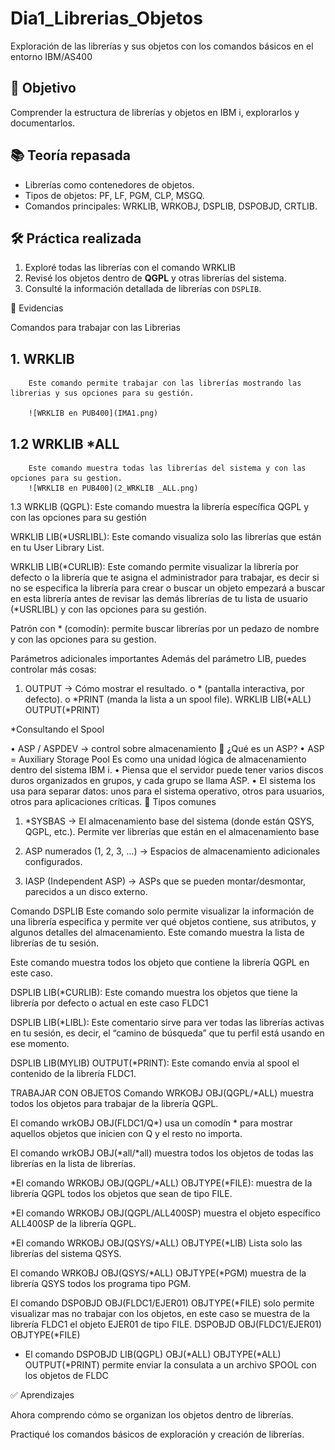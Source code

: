# Dia1_Librerias_Objetos
Exploración de las librerías y sus objetos con los comandos básicos en el entorno IBM/AS400

## 🎯 Objetivo
Comprender la estructura de librerías y objetos en IBM i, explorarlos y documentarlos.

## 📚 Teoría repasada
- Librerías como contenedores de objetos.
- Tipos de objetos: PF, LF, PGM, CLP, MSGQ.
- Comandos principales: WRKLIB, WRKOBJ, DSPLIB, DSPOBJD, CRTLIB.

## 🛠️ Práctica realizada
1. Exploré todas las librerías con el comando WRKLIB
2. Revisé los objetos dentro de **QGPL** y otras librerías del sistema.
3. Consulté la información detallada de librerías con `DSPLIB`.

📸 Evidencias

Comandos para trabajar con las Librerias

## 1.	WRKLIB
		Este comando permite trabajar con las librerías mostrando las librerias y sus opciones para su gestión.
   
		![WRKLIB en PUB400](IMA1.png)
   
## 1.2 WRKLIB *ALL
		Este comando muestra todas las librerías del sistema y con las opciones para su gestion.
		![WRKLIB en PUB400](2_WRKLIB _ALL.png)
 
 
 
1.3 WRKLIB (QGPL): Este comando muestra la librería específica QGPL y con las opciones para su gestión

 

 

WRKLIB LIB(*USRLIBL): Este comando visualiza solo las librerías que están en tu User Library List.
 

 
WRKLIB LIB(*CURLIB): Este comando permite visualizar la librería por defecto o  la librería que te asigna el administrador para trabajar, es decir si no se especifica la librería para crear o buscar un objeto empezará a buscar en esta librería antes de revisar las demás librerías de tu lista de usuario (*USRLIBL)  y con las opciones para su gestión.
 

Patrón con * (comodín): permite buscar librerías por un pedazo de nombre  y con las opciones para su gestion.
 
Parámetros adicionales importantes
Además del parámetro LIB, puedes controlar más cosas:
1.	OUTPUT → Cómo mostrar el resultado.
o	* (pantalla interactiva, por defecto).
o	*PRINT (manda la lista a un spool file).
WRKLIB LIB(*ALL) OUTPUT(*PRINT)
 
*Consultando el Spool
 

•	ASP / ASPDEV → control sobre almacenamiento
🔹 ¿Qué es un ASP?
•	ASP = Auxiliary Storage Pool
Es como una unidad lógica de almacenamiento dentro del sistema IBM i.
•	Piensa que el servidor puede tener varios discos duros organizados en grupos, y cada grupo se llama ASP.
•	El sistema los usa para separar datos: unos para el sistema operativo, otros para usuarios, otros para aplicaciones críticas.
🔹 Tipos comunes
1.	*SYSBAS → El almacenamiento base del sistema (donde están QSYS, QGPL, etc.). Permite ver librerías que están en el almacenamiento base
 
2.	ASP numerados (1, 2, 3, …) → Espacios de almacenamiento adicionales configurados.
   

 
4.	IASP (Independent ASP) → ASPs que se pueden montar/desmontar, parecidos a un disco externo.

Comando DSPLIB
Este comando solo permite visualizar la información de una librería especifica y permite ver qué objetos contiene, sus atributos, y algunos detalles del almacenamiento.
  Este comando muestra la lista de librerías de tu sesión.
 
 Este comando muestra todos los objeto que contiene la librería QGPL en este caso.
 

DSPLIB LIB(*CURLIB): Este comando muestra los objetos que tiene la librería por defecto o actual  en este caso FLDC1
 
 
DSPLIB LIB(*LIBL): Este comentario sirve para ver todas las librerías activas en tu sesión, es decir, el “camino de búsqueda” que tu perfil está usando en ese momento.
 

DSPLIB LIB(MYLIB) OUTPUT(*PRINT): Este comando envia al spool el contenido de la librería FLDC1.

 

TRABAJAR CON OBJETOS
Comando WRKOBJ OBJ(QGPL/*ALL)  muestra todos los objetos para trabajar de la librería QGPL.
 

El comando wrkOBJ OBJ(FLDC1/Q*)  usa un comodín * para mostrar aquellos objetos que inicien con Q y el resto no importa.
 
El comando wrkOBJ OBJ(*all/*all)  muestra todos los objetos de todas las librerías en la lista de librerías.
 

*El comando WRKOBJ OBJ(QGPL/*ALL) OBJTYPE(*FILE): muestra de la librería QGPL todos los objetos que sean de tipo FILE.
 
*El comando WRKOBJ OBJ(QGPL/ALL400SP) muestra el objeto específico ALL400SP de la librería QGPL.
 
*El comando WRKOBJ OBJ(QSYS/*ALL) OBJTYPE(*LIB)  Lista solo las librerías del sistema QSYS.
 
El comando WRKOBJ OBJ(QSYS/*ALL) OBJTYPE(*PGM)  muestra de la librería QSYS todos los programa tipo PGM.
 
El comando DSPOBJD OBJ(FLDC1/EJER01) OBJTYPE(*FILE)   solo permite visualizar mas no trabajar con los objetos, en este caso se muestra de la librería FLDC1 el objeto EJER01 de tipo FILE.
DSPOBJD OBJ(FLDC1/EJER01) OBJTYPE(*FILE)
 
 
* El comando DSPOBJD LIB(QGPL) OBJ(*ALL) OBJTYPE(*ALL) OUTPUT(*PRINT) permite enviar la consulata a un archivo SPOOL con los objetos de FLDC

 


✅ Aprendizajes

Ahora comprendo cómo se organizan los objetos dentro de librerías.

Practiqué los comandos básicos de exploración y creación de librerías.


